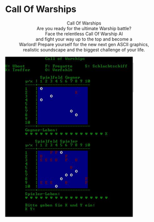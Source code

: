 # Call Of Warships
<p align="center">
Call Of Warships <br />
Are you ready for the ultimate Warship battle?<br />
Face the relentless Call Of Warship AI<br />
and fight your way up to the top and become a<br />
Warlord!
Prepare yourself for the new next gen ASCII graphics,<br />
realistic soundscape and the biggest challenge of your life.<br />
</p>


![](https://github.com/MaximMaximus/C-Games/blob/master/CallOfWarships/COW.jpg)
